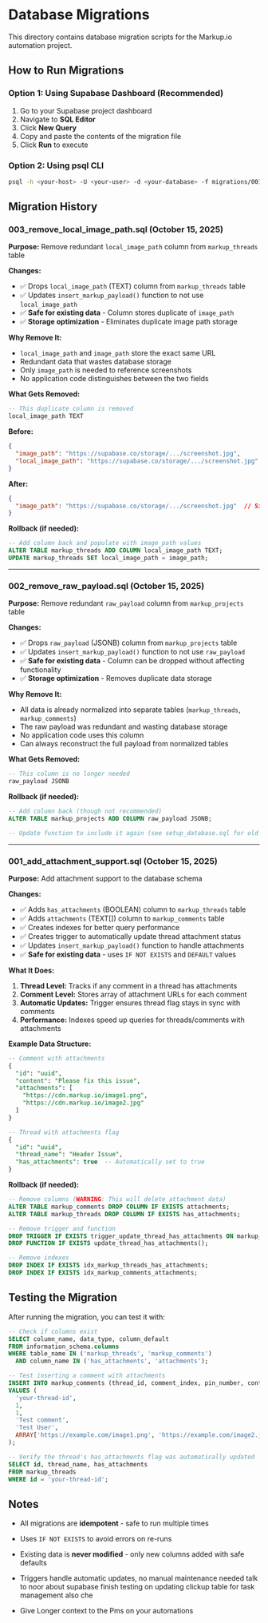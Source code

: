 # Database Migrations

This directory contains database migration scripts for the Markup.io automation project.

## How to Run Migrations

### Option 1: Using Supabase Dashboard (Recommended)

1. Go to your Supabase project dashboard
2. Navigate to **SQL Editor**
3. Click **New Query**
4. Copy and paste the contents of the migration file
5. Click **Run** to execute

### Option 2: Using psql CLI

```bash
psql -h <your-host> -U <your-user> -d <your-database> -f migrations/001_add_attachment_support.sql
```

## Migration History

### 003_remove_local_image_path.sql (October 15, 2025)

**Purpose:** Remove redundant `local_image_path` column from `markup_threads` table

**Changes:**
- ✅ Drops `local_image_path` (TEXT) column from `markup_threads` table
- ✅ Updates `insert_markup_payload()` function to not use `local_image_path`
- ✅ **Safe for existing data** - Column stores duplicate of `image_path`
- ✅ **Storage optimization** - Eliminates duplicate image path storage

**Why Remove It:**
- `local_image_path` and `image_path` store the exact same URL
- Redundant data that wastes database storage
- Only `image_path` is needed to reference screenshots
- No application code distinguishes between the two fields

**What Gets Removed:**
```sql
-- This duplicate column is removed
local_image_path TEXT
```

**Before:**
```json
{
  "image_path": "https://supabase.co/storage/.../screenshot.jpg",
  "local_image_path": "https://supabase.co/storage/.../screenshot.jpg"  // Same value!
}
```

**After:**
```json
{
  "image_path": "https://supabase.co/storage/.../screenshot.jpg"  // Single source of truth
}
```

**Rollback (if needed):**
```sql
-- Add column back and populate with image_path values
ALTER TABLE markup_threads ADD COLUMN local_image_path TEXT;
UPDATE markup_threads SET local_image_path = image_path;
```

---

### 002_remove_raw_payload.sql (October 15, 2025)

**Purpose:** Remove redundant `raw_payload` column from `markup_projects` table

**Changes:**
- ✅ Drops `raw_payload` (JSONB) column from `markup_projects` table
- ✅ Updates `insert_markup_payload()` function to not use `raw_payload`
- ✅ **Safe for existing data** - Column can be dropped without affecting functionality
- ✅ **Storage optimization** - Removes duplicate data storage

**Why Remove It:**
- All data is already normalized into separate tables (`markup_threads`, `markup_comments`)
- The raw payload was redundant and wasting database storage
- No application code uses this column
- Can always reconstruct the full payload from normalized tables

**What Gets Removed:**
```sql
-- This column is no longer needed
raw_payload JSONB
```

**Rollback (if needed):**
```sql
-- Add column back (though not recommended)
ALTER TABLE markup_projects ADD COLUMN raw_payload JSONB;

-- Update function to include it again (see setup_database.sql for old version)
```

---

### 001_add_attachment_support.sql (October 15, 2025)

**Purpose:** Add attachment support to the database schema

**Changes:**
- ✅ Adds `has_attachments` (BOOLEAN) column to `markup_threads` table
- ✅ Adds `attachments` (TEXT[]) column to `markup_comments` table
- ✅ Creates indexes for better query performance
- ✅ Creates trigger to automatically update thread attachment status
- ✅ Updates `insert_markup_payload()` function to handle attachments
- ✅ **Safe for existing data** - uses `IF NOT EXISTS` and `DEFAULT` values

**What It Does:**

1. **Thread Level:** Tracks if any comment in a thread has attachments
2. **Comment Level:** Stores array of attachment URLs for each comment
3. **Automatic Updates:** Trigger ensures thread flag stays in sync with comments
4. **Performance:** Indexes speed up queries for threads/comments with attachments

**Example Data Structure:**

```sql
-- Comment with attachments
{
  "id": "uuid",
  "content": "Please fix this issue",
  "attachments": [
    "https://cdn.markup.io/image1.png",
    "https://cdn.markup.io/image2.jpg"
  ]
}

-- Thread with attachments flag
{
  "id": "uuid",
  "thread_name": "Header Issue",
  "has_attachments": true  -- Automatically set to true
}
```

**Rollback (if needed):**

```sql
-- Remove columns (WARNING: This will delete attachment data)
ALTER TABLE markup_comments DROP COLUMN IF EXISTS attachments;
ALTER TABLE markup_threads DROP COLUMN IF EXISTS has_attachments;

-- Remove trigger and function
DROP TRIGGER IF EXISTS trigger_update_thread_has_attachments ON markup_comments;
DROP FUNCTION IF EXISTS update_thread_has_attachments();

-- Remove indexes
DROP INDEX IF EXISTS idx_markup_threads_has_attachments;
DROP INDEX IF EXISTS idx_markup_comments_attachments;
```

## Testing the Migration

After running the migration, you can test it with:

```sql
-- Check if columns exist
SELECT column_name, data_type, column_default
FROM information_schema.columns
WHERE table_name IN ('markup_threads', 'markup_comments')
  AND column_name IN ('has_attachments', 'attachments');

-- Test inserting a comment with attachments
INSERT INTO markup_comments (thread_id, comment_index, pin_number, content, user_name, attachments)
VALUES (
  'your-thread-id',
  1,
  1,
  'Test comment',
  'Test User',
  ARRAY['https://example.com/image1.png', 'https://example.com/image2.jpg']
);

-- Verify the thread's has_attachments flag was automatically updated
SELECT id, thread_name, has_attachments
FROM markup_threads
WHERE id = 'your-thread-id';
```

## Notes

- All migrations are **idempotent** - safe to run multiple times
- Uses `IF NOT EXISTS` to avoid errors on re-runs
- Existing data is **never modified** - only new columns added with safe defaults
- Triggers handle automatic updates, no manual maintenance needed
talk to noor about supabase
finish testing on updating clickup table for task management
also che

- Give Longer context to the Pms on your automations